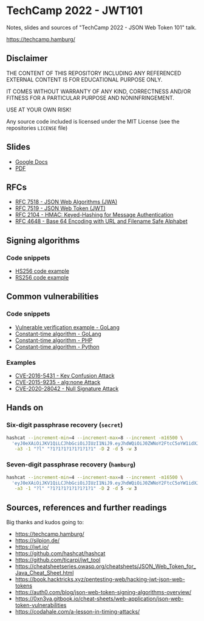 # TechCamp 2022 - JWT101
Notes, slides and sources of "TechCamp 2022 - JSON Web Token 101" talk.

https://techcamp.hamburg/

## Disclaimer

THE CONTENT OF THIS REPOSITORY INCLUDING ANY REFERENCED EXTERNAL CONTENT IS FOR EDUCATIONAL PURPOSE ONLY. 

IT COMES WITHOUT WARRANTY OF ANY KIND, CORRECTNESS AND/OR FITNESS FOR A PARTICULAR PURPOSE AND NONINFRINGEMENT.

USE AT YOUR OWN RISK!

Any source code included is licensed under the MIT License (see the repositories `LICENSE` file)

## Slides
* [Google Docs](https://docs.google.com/presentation/d/1ojRa7PQOXPtTF2CuPESm0B3LS9fpKelZHpL-R41guX0)
* [PDF](./TC2022-JWT101.pdf)

## RFCs
* [RFC 7518 - JSON Web Algorithms (JWA)](https://www.rfc-editor.org/rfc/rfc7518)
* [RFC 7519 - JSON Web Token (JWT)](https://www.rfc-editor.org/rfc/rfc7519)
* [RFC 2104 - HMAC: Keyed-Hashing for Message Authentication](https://www.rfc-editor.org/rfc/rfc2104)
* [RFC 4648 - Base 64 Encoding with URL and Filename Safe Alphabet](https://www.rfc-editor.org/rfc/rfc4648#section-5)

## Signing algorithms

### Code snippets
* [HS256 code example](examples/signing-algorithms/HS256-code-example.go)
* [RS256 code example](examples/signing-algorithms/RS256-code-example.go)

## Common vulnerabilities 

### Code snippets
* [Vulnerable verification example - GoLang](examples/common-vulnerabilities/vulnerable-code-example.go)
* [Constant-time algorithm - GoLang](examples/common-vulnerabilities/constant-time-algorithm.go)
* [Constant-time algorithm - PHP](examples/common-vulnerabilities/constant-time-algorithm.php)
* [Constant-time algorithm - Python](examples/common-vulnerabilities/constant-time-algorithm.py)

### Examples
* [CVE-2016-5431 - Key Confusion Attack](https://cve.mitre.org/cgi-bin/cvename.cgi?name=CVE-2016-5431)
* [CVE-2015-9235 - alg:none Attack](https://cve.mitre.org/cgi-bin/cvename.cgi?name=CVE-2015-9235)
* [CVE-2020-28042 - Null Signature Attack](https://cve.mitre.org/cgi-bin/cvename.cgi?name=CVE-2020-28042)
 

## Hands on

### Six-digit passphrase recovery (`secret`)

```bash
hashcat --increment-min=4 --increment-max=8 --increment -m16500 \
  'eyJ0eXAiOiJKV1QiLCJhbGciOiJIUzI1NiJ9.eyJhdWQiOiJ0ZWNoY2FtcC5oYW1idXJnIiwianRpIjoiOTZmNzBkODkiLCJpYXQiOjE2NjEzMzAzMDgsIm5iZiI6MTY2MTMzMDMwOCwiZXhwIjoxNjYxMzM3NTA4LCJzdWIiOiJtLnJlaWNoZWwiLCJpc3MiOiJpZC50ZWNoY2FtcC5oYW1idXJnIn0.mKdydmAO5Mh6bHFBtguwLAdLtxIR3oczRl7hCjsiK0w' \
   -a3 -1 "?l" "?1?1?1?1?1?1?1?1" -D 2 -d 5 -w 3
```

### Seven-digit passphrase recovery (`hamburg`)

```bash
hashcat --increment-min=4 --increment-max=8 --increment -m16500 \
  'eyJ0eXAiOiJKV1QiLCJhbGciOiJIUzI1NiJ9.eyJhdWQiOiJ0ZWNoY2FtcC5oYW1idXJnIiwianRpIjoiOTZmNzBkODkiLCJpYXQiOjE2NjEzMzAzMDgsIm5iZiI6MTY2MTMzMDMwOCwiZXhwIjoxNjYxMzM3NTA4LCJzdWIiOiJtLnJlaWNoZWwiLCJpc3MiOiJpZC50ZWNoY2FtcC5oYW1idXJnIn0.tVtDVw5BlIYEQt1lVdo0YFdlS9yrNvQR0JnGU81DYQA' \
   -a3 -1 "?l" "?1?1?1?1?1?1?1?1" -D 2 -d 5 -w 3
```

## Sources, references and further readings

Big thanks and kudos going to:

* https://techcamp.hamburg/
* https://silpion.de/
* https://jwt.io/
* https://github.com/hashcat/hashcat
* https://github.com/ticarpi/jwt_tool
* https://cheatsheetseries.owasp.org/cheatsheets/JSON_Web_Token_for_Java_Cheat_Sheet.html
* https://book.hacktricks.xyz/pentesting-web/hacking-jwt-json-web-tokens
* https://auth0.com/blog/json-web-token-signing-algorithms-overview/
* https://0xn3va.gitbook.io/cheat-sheets/web-application/json-web-token-vulnerabilities
* https://codahale.com/a-lesson-in-timing-attacks/
